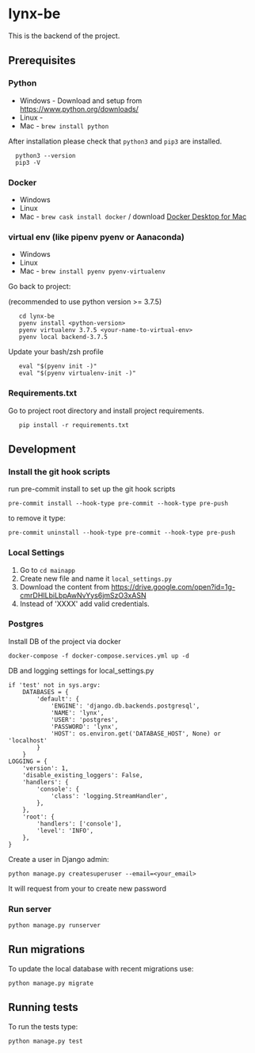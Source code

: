 # lynx-be

This is the backend of the project.

## Prerequisites

### Python
- Windows - Download and setup from https://www.python.org/downloads/
- Linux -
- Mac - `brew install python`

After installation please check that ```python3``` and ```pip3``` are installed.

```
  python3 --version
  pip3 -V
```

### Docker
- Windows
- Linux
- Mac - `brew cask install docker` / download [Docker Desktop for Mac](https://hub.docker.com/editions/community/docker-ce-desktop-mac/)

### virtual env (like pipenv pyenv or Aanaconda)
- Windows
- Linux
- Mac - `brew install pyenv pyenv-virtualenv`

Go back to project:

(recommended to use python version >= 3.7.5)

```
   cd lynx-be
   pyenv install <python-version>
   pyenv virtualenv 3.7.5 <your-name-to-virtual-env>
   pyenv local backend-3.7.5
```

   Update your bash/zsh profile

```
   eval "$(pyenv init -)"
   eval "$(pyenv virtualenv-init -)"
```

### Requirements.txt
Go to project root directory and install project requirements.

```
   pip install -r requirements.txt
```

## Development

### Install the git hook scripts
run pre-commit install to set up the git hook scripts
```
pre-commit install --hook-type pre-commit --hook-type pre-push
```

to remove it type:
```
pre-commit uninstall --hook-type pre-commit --hook-type pre-push
```

### Local Settings
1. Go to `cd mainapp`
2. Create new file and name it `local_settings.py`
3. Download the content from https://drive.google.com/open?id=1g-cmrDHILbiLbpAwNvYys6jmSzO3xASN
4. Instead of 'XXXX' add valid credentials.

### Postgres
Install DB of the project via docker
```
docker-compose -f docker-compose.services.yml up -d
```

DB and logging settings for local_settings.py
```
if 'test' not in sys.argv:
    DATABASES = {
        'default': {
            'ENGINE': 'django.db.backends.postgresql',
            'NAME': 'lynx',
            'USER': 'postgres',
            'PASSWORD': 'lynx',
            'HOST': os.environ.get('DATABASE_HOST', None) or 'localhost'
        }
    }
LOGGING = {
    'version': 1,
    'disable_existing_loggers': False,
    'handlers': {
        'console': {
            'class': 'logging.StreamHandler',
        },
    },
    'root': {
        'handlers': ['console'],
        'level': 'INFO',
    },
}
```

Create a user in Django admin:

```
python manage.py createsuperuser --email=<your_email>
```

It will request from your to create new password

### Run server

```
python manage.py runserver
```

## Run migrations

To update the local database with recent migrations use:
```
python manage.py migrate
```

## Running tests

To run the tests type:
```
python manage.py test
```
